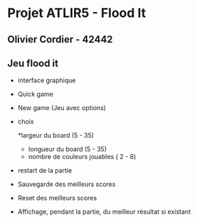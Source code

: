 #	Projet ATLIR5 - Flood It	
##	Olivier Cordier - 42442		
								
Jeu flood it
-------------

* interface graphique

* Quick game 

* New game (Jeu avec options)

* choix 

	*largeur du board (5 - 35)
	* longueur du board (5 - 35)
	* nombre de couleurs jouables ( 2 - 8)

* restart de la partie

* Sauvegarde des meilleurs scores 

* Reset des meilleurs scores 

* Affichage, pendant la partie, du meilleur résultat si existant






